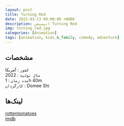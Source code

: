 ```yaml
---
layout: post
title: Turning Red
date: 2022-03-13 09:00:00 +0000
description: انیمیشن Turning Red
img: turning_red.jpg
categories: [Animation]
tags: [animation, kids_&_family, comedy, adventure]
---
```


## مشخصات

`کشور` : آمریکا  
`سال تولید` : 2022  
`مدت زمان` : 1h 40m  
`کارگردان` : Domee Shi

## لینک‌ها

[rottentomatoes](https://www.rottentomatoes.com/m/turning_red)  
[imdb](https://www.imdb.com/title/tt8097030/reference/)